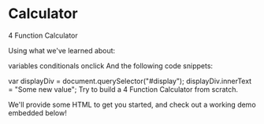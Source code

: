 # Calculator

4 Function Calculator

Using what we've learned about:

variables
conditionals
onclick
And the following code snippets:

var displayDiv = document.querySelector("#display");
displayDiv.innerText = "Some new value";
Try to build a 4 Function Calculator from scratch. 

We'll provide some HTML to get you started, and check out a working demo embedded below!

